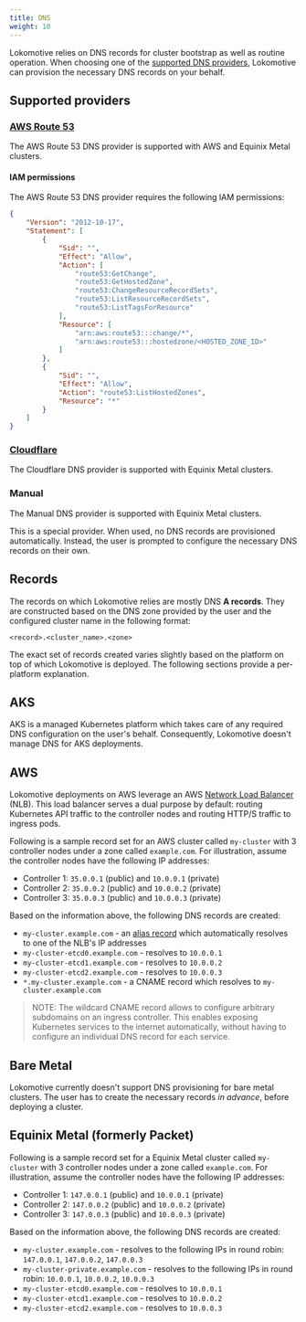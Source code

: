 ```yaml
---
title: DNS
weight: 10
---
```


Lokomotive relies on DNS records for cluster bootstrap as well as routine operation. When choosing
one of the [supported DNS providers](#supported-providers), Lokomotive can provision the necessary
DNS records on your behalf.

## Supported providers

### [AWS Route 53](https://aws.amazon.com/route53/)

The AWS Route 53 DNS provider is supported with AWS and Equinix Metal clusters.

#### IAM permissions

The AWS Route 53 DNS provider requires the following IAM permissions:

```json
{
    "Version": "2012-10-17",
    "Statement": [
        {
            "Sid": "",
            "Effect": "Allow",
            "Action": [
                "route53:GetChange",
                "route53:GetHostedZone",
                "route53:ChangeResourceRecordSets",
                "route53:ListResourceRecordSets",
                "route53:ListTagsForResource"
            ],
            "Resource": [
                "arn:aws:route53:::change/*",
                "arn:aws:route53:::hostedzone/<HOSTED_ZONE_ID>"
            ]
        },
        {
            "Sid": "",
            "Effect": "Allow",
            "Action": "route53:ListHostedZones",
            "Resource": "*"
        }
    ]
}
```

### [Cloudflare](https://www.cloudflare.com/dns/)

The Cloudflare DNS provider is supported with Equinix Metal clusters.

### Manual

The Manual DNS provider is supported with Equinix Metal clusters.

This is a special provider. When used, no DNS records are provisioned
automatically. Instead, the user is prompted to configure the necessary DNS
records on their own.

## Records

The records on which Lokomotive relies are mostly DNS **A records**. They are constructed based on
the DNS zone provided by the user and the configured cluster name in the following format:

    <record>.<cluster_name>.<zone>

The exact set of records created varies slightly based on the platform on top of which Lokomotive
is deployed. The following sections provide a per-platform explanation.

## AKS

AKS is a managed Kubernetes platform which takes care of any required DNS configuration on the
user's behalf. Consequently, Lokomotive doesn't manage DNS for AKS deployments.

## AWS

Lokomotive deployments on AWS leverage an AWS
[Network Load Balancer](https://docs.aws.amazon.com/elasticloadbalancing/latest/network/introduction.html)
(NLB). This load balancer serves a dual purpose by default: routing Kubernetes API traffic to the
controller nodes and routing HTTP/S traffic to ingress pods.

Following is a sample record set for an AWS cluster called `my-cluster` with 3 controller nodes
under a zone called `example.com`. For illustration, assume the controller nodes have the following
IP addresses:

- Controller 1: `35.0.0.1` (public) and `10.0.0.1` (private)
- Controller 2: `35.0.0.2` (public) and `10.0.0.2` (private)
- Controller 3: `35.0.0.3` (public) and `10.0.0.3` (private)

Based on the information above, the following DNS records are created:

- `my-cluster.example.com` - an
  [alias record](https://docs.aws.amazon.com/Route53/latest/DeveloperGuide/resource-record-sets-choosing-alias-non-alias.html)
  which automatically resolves to one of the NLB's IP addresses
- `my-cluster-etcd0.example.com` - resolves to `10.0.0.1`
- `my-cluster-etcd1.example.com` - resolves to `10.0.0.2`
- `my-cluster-etcd2.example.com` - resolves to `10.0.0.3`
- `*.my-cluster.example.com` - a CNAME record which resolves to `my-cluster.example.com`

>NOTE: The wildcard CNAME record allows to configure arbitrary subdomains on an ingress controller.
>This enables exposing Kubernetes services to the internet automatically, without having to
>configure an individual DNS record for each service.

## Bare Metal

Lokomotive currently doesn't support DNS provisioning for bare metal clusters. The user has to
create the necessary records *in advance*, before deploying a cluster.

## Equinix Metal (formerly Packet)

Following is a sample record set for a Equinix Metal cluster called `my-cluster` with 3 controller nodes
under a zone called `example.com`. For illustration, assume the controller nodes have the following
IP addresses:

- Controller 1: `147.0.0.1` (public) and `10.0.0.1` (private)
- Controller 2: `147.0.0.2` (public) and `10.0.0.2` (private)
- Controller 3: `147.0.0.3` (public) and `10.0.0.3` (private)

Based on the information above, the following DNS records are created:

- `my-cluster.example.com` - resolves to the following IPs in round robin: `147.0.0.1`, `147.0.0.2`, `147.0.0.3`
- `my-cluster-private.example.com` - resolves to the following IPs in round robin: `10.0.0.1`, `10.0.0.2`, `10.0.0.3`
- `my-cluster-etcd0.example.com` - resolves to `10.0.0.1`
- `my-cluster-etcd1.example.com` - resolves to `10.0.0.2`
- `my-cluster-etcd2.example.com` - resolves to `10.0.0.3`
